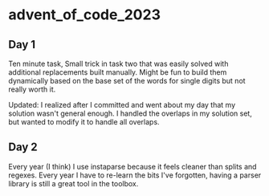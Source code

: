 # advent_of_code_2023

## Day 1

Ten minute task, Small trick in task two that was easily solved with additional
replacements built manually. Might be fun to build them dynamically based on the
base set of the words for single digits but not really worth it.

Updated: I realized after I committed and went about my day that my solution
wasn't general enough. I handled the overlaps in my solution set, but wanted to
modify it to handle all overlaps.


## Day 2

Every year (I think) I use instaparse because it feels cleaner than splits and
regexes. Every year I have to re-learn the bits I've forgotten, having a parser
library is still a great tool in the toolbox.
